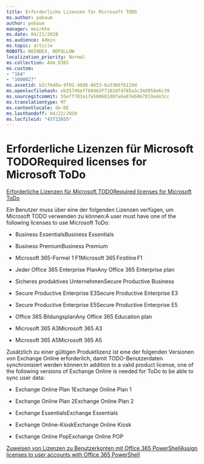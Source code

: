 ```yaml
---
title: Erforderliche Lizenzen für Microsoft TODO
ms.author: pebaum
author: pebaum
manager: mnirkhe
ms.date: 04/21/2020
ms.audience: Admin
ms.topic: article
ROBOTS: NOINDEX, NOFOLLOW
localization_priority: Normal
ms.collection: Adm_O365
ms.custom:
- "164"
- "1600027"
ms.assetid: b2cf6d0a-9f01-49d8-8653-6a3366f6119d
ms.openlocfilehash: eb25746eff60463f7182df4785a3c34d958e6c39
ms.sourcegitcommit: 55eff703a17e500681d8fa6a87eb067019ade3cc
ms.translationtype: MT
ms.contentlocale: de-DE
ms.lasthandoff: 04/22/2020
ms.locfileid: "43722655"
---
```

# <a name="required-licenses-for-microsoft-todo"></a><span data-ttu-id="623e9-102">Erforderliche Lizenzen für Microsoft TODO</span><span class="sxs-lookup"><span data-stu-id="623e9-102">Required licenses for Microsoft ToDo</span></span>

[<span data-ttu-id="623e9-103">Erforderliche Lizenzen für Microsoft TODO</span><span class="sxs-lookup"><span data-stu-id="623e9-103">Required licenses for Microsoft ToDo</span></span>](https://support.office.com/article/381e9d1b-c500-49b5-973e-890fd86528d7.aspx)
  
<span data-ttu-id="623e9-104">Ein Benutzer muss über eine der folgenden Lizenzen verfügen, um Microsoft TODO verwenden zu können:</span><span class="sxs-lookup"><span data-stu-id="623e9-104">A user must have one of the following licenses to use Microsoft ToDo:</span></span>
  
- <span data-ttu-id="623e9-105">Business Essentials</span><span class="sxs-lookup"><span data-stu-id="623e9-105">Business Essentials</span></span>

- <span data-ttu-id="623e9-106">Business Premium</span><span class="sxs-lookup"><span data-stu-id="623e9-106">Business Premium</span></span>

- <span data-ttu-id="623e9-107">Microsoft 365-Formel 1 F1</span><span class="sxs-lookup"><span data-stu-id="623e9-107">Microsoft 365 Firstline F1</span></span>

- <span data-ttu-id="623e9-108">Jeder Office 365 Enterprise Plan</span><span class="sxs-lookup"><span data-stu-id="623e9-108">Any Office 365 Enterprise plan</span></span>

- <span data-ttu-id="623e9-109">Sicheres produktives Unternehmen</span><span class="sxs-lookup"><span data-stu-id="623e9-109">Secure Productive Business</span></span>

- <span data-ttu-id="623e9-110">Secure Productive Enterprise E3</span><span class="sxs-lookup"><span data-stu-id="623e9-110">Secure Productive Enterprise E3</span></span>

- <span data-ttu-id="623e9-111">Secure Productive Enterprise E5</span><span class="sxs-lookup"><span data-stu-id="623e9-111">Secure Productive Enterprise E5</span></span>

- <span data-ttu-id="623e9-112">Office 365 Bildungsplan</span><span class="sxs-lookup"><span data-stu-id="623e9-112">Any Office 365 Education plan</span></span>

- <span data-ttu-id="623e9-113">Microsoft 365 A3</span><span class="sxs-lookup"><span data-stu-id="623e9-113">Microsoft 365 A3</span></span>

- <span data-ttu-id="623e9-114">Microsoft 365 A5</span><span class="sxs-lookup"><span data-stu-id="623e9-114">Microsoft 365 A5</span></span>

<span data-ttu-id="623e9-115">Zusätzlich zu einer gültigen Produktlizenz ist eine der folgenden Versionen von Exchange Online erforderlich, damit TODO-Benutzerdaten synchronisiert werden können:</span><span class="sxs-lookup"><span data-stu-id="623e9-115">In addition to a valid product license, one of the following versions of Exchange Online is needed for ToDo to be able to sync user data:</span></span>
  
- <span data-ttu-id="623e9-116">Exchange Online Plan 1</span><span class="sxs-lookup"><span data-stu-id="623e9-116">Exchange Online Plan 1</span></span>

- <span data-ttu-id="623e9-117">Exchange Online Plan 2</span><span class="sxs-lookup"><span data-stu-id="623e9-117">Exchange Online Plan 2</span></span>

- <span data-ttu-id="623e9-118">Exchange Essentials</span><span class="sxs-lookup"><span data-stu-id="623e9-118">Exchange Essentials</span></span>

- <span data-ttu-id="623e9-119">Exchange Online-Kiosk</span><span class="sxs-lookup"><span data-stu-id="623e9-119">Exchange Online Kiosk</span></span>

- <span data-ttu-id="623e9-120">Exchange Online Pop</span><span class="sxs-lookup"><span data-stu-id="623e9-120">Exchange Online POP</span></span>

[<span data-ttu-id="623e9-121">Zuweisen von Lizenzen zu Benutzerkonten mit Office 365 PowerShell</span><span class="sxs-lookup"><span data-stu-id="623e9-121">Assign licenses to user accounts with Office 365 PowerShell</span></span>](https://docs.microsoft.com/office365/enterprise/powershell/assign-licenses-to-user-accounts-with-office-365-powershell )
  
